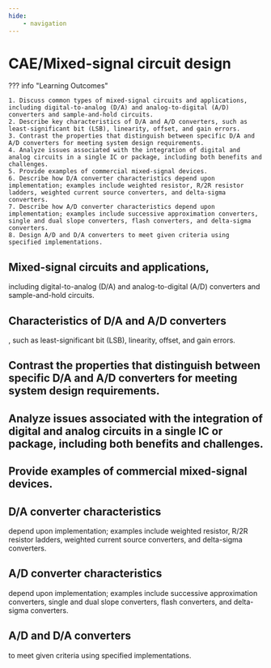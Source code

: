 ```yaml
---
hide:
    - navigation
---
```

# CAE/Mixed-signal circuit design

??? info "Learning Outcomes"

    1. Discuss common types of mixed-signal circuits and applications, including digital-to-analog (D/A) and analog-to-digital (A/D) converters and sample-and-hold circuits.
    2. Describe key characteristics of D/A and A/D converters, such as least-significant bit (LSB), linearity, offset, and gain errors.
    3. Contrast the properties that distinguish between specific D/A and A/D converters for meeting system design requirements.
    4. Analyze issues associated with the integration of digital and analog circuits in a single IC or package, including both benefits and challenges.
    5. Provide examples of commercial mixed-signal devices.
    6. Describe how D/A converter characteristics depend upon implementation; examples include weighted resistor, R/2R resistor ladders, weighted current source converters, and delta-sigma converters.
    7. Describe how A/D converter characteristics depend upon implementation; examples include successive approximation converters, single and dual slope converters, flash converters, and delta-sigma converters.
    8. Design A/D and D/A converters to meet given criteria using specified implementations.

## Mixed-signal circuits and applications, 

including digital-to-analog (D/A) and analog-to-digital (A/D) converters and sample-and-hold circuits.

## Characteristics of D/A and A/D converters

, such as least-significant bit (LSB), linearity, offset, and gain errors.

## Contrast the properties that distinguish between specific D/A and A/D converters for meeting system design requirements.

## Analyze issues associated with the integration of digital and analog circuits in a single IC or package, including both benefits and challenges.

## Provide examples of commercial mixed-signal devices.

## D/A converter characteristics 

depend upon implementation; examples include weighted resistor, R/2R resistor ladders, weighted current source converters, and delta-sigma converters.

## A/D converter characteristics 

depend upon implementation; examples include successive approximation converters, single and dual slope converters, flash converters, and delta-sigma converters.

## A/D and D/A converters

 to meet given criteria using specified implementations.